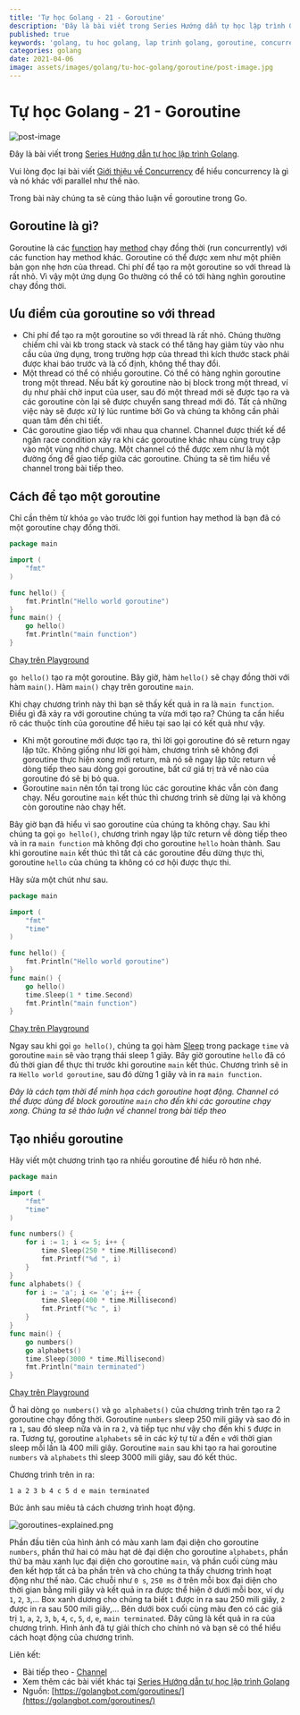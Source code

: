 ```yaml
---
title: 'Tự học Golang - 21 - Goroutine'
description: 'Đây là bài viết trong Series Hướng dẫn tự học lập trình Golang. Trong bài này chúng ta sẽ cùng thảo luận về goroutine trong Go.'
published: true
keywords: 'golang, tu hoc golang, lap trinh golang, goroutine, concurrency'
categories: golang
date: 2021-04-06
image: assets/images/golang/tu-hoc-golang/goroutine/post-image.jpg
---
```


# Tự học Golang - 21 - Goroutine

![post-image](assets/images/golang/tu-hoc-golang/goroutine/post-image.jpg)

Đây là bài viết trong [Series Hướng dẫn tự học lập trình Golang](https://nhannguyendacoder.com/page/tu-hoc-golang). 

Vui lòng đọc lại bài viết [Giới thiệu về Concurrency](https://nhannguyendacoder.com/golang/tu-hoc-golang/gioi-thieu-ve-concurrency) để hiểu concurrency là gì và nó khác với parallel như thế nào. 

Trong bài này chúng ta sẽ cùng thảo luận về goroutine trong Go.

## Goroutine là gì?
Goroutine là các [function](https://nhannguyendacoder.com/golang/tu-hoc-golang/function) hay [method](https://nhannguyendacoder.com/golang/tu-hoc-golang/method) chạy đồng thời (run concurrently) với các function hay method khác. Goroutine có thể được xem như một phiên bản gọn nhẹ hơn của thread. Chi phí để tạo ra một goroutine so với thread là rất nhỏ. Vì vậy một ứng dụng Go thường có thể có tới hàng nghìn goroutine chạy đồng thời.

## Ưu điểm của goroutine so với thread
- Chi phí để tạo ra một goroutine so với thread là rất nhỏ. Chúng thường chiếm chỉ vài kb trong stack và stack có thể tăng hay giảm tùy vào nhu cầu của ứng dụng, trong trường hợp của thread thì kích thước stack phải được khai báo trước và là cố định, không thể thay đổi.
- Một thread có thể có nhiều goroutine. Có thể có hàng nghìn goroutine trong một thread. Nếu bất kỳ goroutine nào bị block trong một thread, ví dụ như phải chờ input của user, sau đó một thread mới sẽ được tạo ra và các goroutine còn lại sẽ được chuyển sang thread mới đó. Tất cả những việc này sẽ được xử lý lúc runtime bởi Go và chúng ta không cần phải quan tâm đến chi tiết.
- Các goroutine giao tiếp với nhau qua channel. Channel được thiết kế để ngăn race condition xảy ra khi các goroutine khác nhau cùng truy cập vào một vùng nhớ chung. Một channel có thể được xem như là một đường ống để giao tiếp giữa các goroutine. Chúng ta sẽ tìm hiểu về channel trong bài tiếp theo.

## Cách để tạo một goroutine
Chỉ cần thêm từ khóa `go` vào trước lời gọi funtion hay method là bạn đã có một goroutine chạy đồng thời.

```go
package main

import (  
    "fmt"
)

func hello() {  
    fmt.Println("Hello world goroutine")
}
func main() {  
    go hello()
    fmt.Println("main function")
}
```

[Chạy trên Playground](https://play.golang.org/p/zC78_fc1Hn)

`go hello()` tạo ra một goroutine. Bây giờ, hàm `hello()` sẽ chạy đồng thời với hàm `main()`. Hàm `main()` chạy trên goroutine `main`.

Khi chạy chương trình này thì bạn sẽ thấy kết quả in ra là `main function`. Điều gì đã xảy ra với goroutine chúng ta vừa mới tạo ra? Chúng ta cần hiểu rõ các thuộc tính của goroutine để hiêu tại sao lại có kết quả như vậy.
- Khi một goroutine mới được tạo ra, thì lời gọi goroutine đó sẽ return ngay lập tức. Không giống như lời gọi hàm, chương trình sẽ không đợi goroutine thực hiện xong mới return, mà nó sẽ ngay lập tức return về dòng tiếp theo sau dòng gọi goroutine, bất cứ giá trị trả về nào của goroutine đó sẽ bị bỏ qua.
- Goroutine `main` nên tồn tại trong lúc các goroutine khác vẫn còn đang chạy. Nếu goroutine `main` kết thúc thì chương trình sẽ dừng lại và không còn goroutine nào chạy hết.

Bây giờ bạn đã hiểu vì sao goroutine của chúng ta không chạy. Sau khi chúng ta gọi `go hello()`, chương trình ngay lập tức return về dòng tiếp theo và in ra `main function` mà không đợi cho goroutine `hello` hoàn thành. Sau khi goroutine `main` kết thúc thì tất cả các goroutine đều dừng thực thi, goroutine `hello` của chúng ta không có cơ hội được thực thi.

Hãy sửa một chút như sau.

```go
package main

import (  
    "fmt"
    "time"
)

func hello() {  
    fmt.Println("Hello world goroutine")
}
func main() {  
    go hello()
    time.Sleep(1 * time.Second)
    fmt.Println("main function")
}
```

[Chạy trên Playground](https://play.golang.org/p/U9ZZuSql8-)

Ngay sau khi gọi `go hello()`, chúng ta gọi hàm [Sleep](https://golang.org/pkg/time/#Sleep) trong package `time` và goroutine `main` sẽ vào trạng thái sleep 1 giây. Bây giờ goroutine `hello` đã có đủ thời gian để thực thi trước khi goroutine `main` kết thúc. Chương trình sẽ in ra `Hello world goroutine`, sau đó dừng 1 giây và in ra `main function`.

*Đây là cách tạm thời để minh họa cách goroutine hoạt động. Channel có thể được dùng để block goroutine `main` cho đến khi các goroutine chạy xong. Chúng ta sẽ thảo luận về channel trong bài tiếp theo*

## Tạo nhiều goroutine
Hãy viết một chương trinh tạo ra nhiều goroutine để hiểu rõ hơn nhé.

```go
package main

import (  
    "fmt"
    "time"
)

func numbers() {  
    for i := 1; i <= 5; i++ {
        time.Sleep(250 * time.Millisecond)
        fmt.Printf("%d ", i)
    }
}
func alphabets() {  
    for i := 'a'; i <= 'e'; i++ {
        time.Sleep(400 * time.Millisecond)
        fmt.Printf("%c ", i)
    }
}
func main() {  
    go numbers()
    go alphabets()
    time.Sleep(3000 * time.Millisecond)
    fmt.Println("main terminated")
}
```

[Chạy trên Playground](https://play.golang.org/p/oltn5nw0w3)

Ở hai dòng `go numbers()` và `go alphabets()` của chương trình trên tạo ra 2 goroutine chạy đồng thời. Goroutine `numbers` sleep 250 mili giây và sao đó in ra `1`, sau đó sleep nữa và in ra `2`, và tiếp tục như vậy cho đến khi `5` được in ra. Tương tự, goroutine `alphabets` sẽ in các ký tự từ `a` đến `e` với thời gian sleep mỗi lần là 400 mili giây. Goroutine `main` sau khi tạo ra hai goroutine `numbers` và `alphabets` thì sleep 3000 mili giây, sau đó kết thúc.

Chương trình trên in ra:

```markup
1 a 2 3 b 4 c 5 d e main terminated
```

Bức ảnh sau miêu tả cách chương trình hoạt động.

![goroutines-explained.png](assets/images/golang/tu-hoc-golang/goroutine/goroutines-explained.png)

Phần đầu tiên của hình ảnh có màu xanh lam đại diện cho goroutine `numbers`, phần thứ hai có màu hạt dẻ đại diện cho goroutine `alphabets`, phần thứ ba màu xanh lục đại diện cho goroutine `main`, và phần cuối cùng màu đen kết hợp tất cả ba phần trên và cho chúng ta thấy chương trình hoạt động như thế nào. Các chuỗi như `0 s`, `250 ms` ở trên mỗi box đại diện cho thời gian bằng mili giây và kết quả in ra được thể hiện ở dưới mỗi box, ví dụ `1`, `2`, `3`,... Box xanh dương cho chúng ta biết `1` được in ra sau 250 mili giây, `2` được in ra sau 500 mili giây,... Bên dưới box cuối cùng màu đen có các giá trị `1`, `a`, `2`, `3`, `b`, `4`, `c`, `5`, `d`, `e`, `main terminated`. Đây cũng là kết quả in ra của chương trình. Hình ảnh đã tự giải thích cho chính nó và bạn sẽ có thể hiểu cách hoạt động của chương trình.

Liên kết: 
- Bài tiếp theo - [Channel](https://nhannguyendacoder.com/golang/tu-hoc-golang/channel)
- Xem thêm các bài viết khác tại [Series Hướng dẫn tự học lập trình Golang](https://nhannguyendacoder.com/page/tu-hoc-golang)
- Nguồn: [https://golangbot.com/goroutines/](https://golangbot.com/goroutines/)
